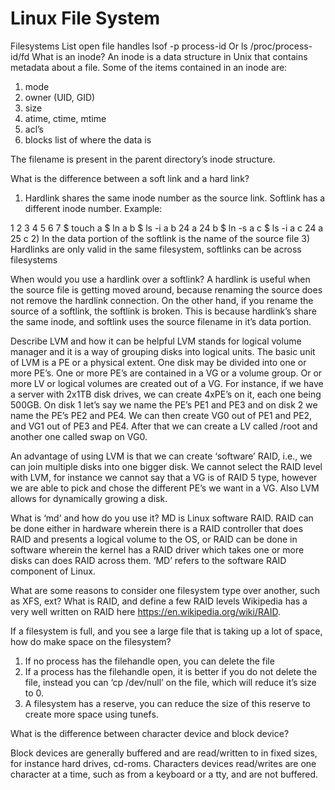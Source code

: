 # Linux File System

Filesystems
List open file handles
lsof -p process-id
Or ls /proc/process-id/fd
What is an inode?
An inode is a data structure in Unix that contains metadata about a file. Some of the items contained in an inode are:
1) mode
2) owner (UID, GID)
3) size
4) atime, ctime, mtime
5) acl’s
6) blocks list of where the data is

The filename is present in the parent directory’s inode structure.

What is the difference between a soft link and a hard link?
1) Hardlink shares the same inode number as the source link. Softlink has a different inode number. Example:

1
2
3
4
5
6
7
$ touch a
$ ln a b
$ ls -i a b
24 a  24 b
$ ln -s a c
$ ls -i a c
24 a  25 c
2) In the data portion of the softlink is the name of the source file
3) Hardlinks are only valid in the same filesystem, softlinks can be across filesystems

When would you use a hardlink over a softlink?
A hardlink is useful when the source file is getting moved around, because renaming the source does not remove the hardlink connection. On the other hand, if you rename the source of a softlink, the softlink is broken. This is because hardlink’s share the same inode, and softlink uses the source filename in it’s data portion.

Describe LVM and how it can be helpful
LVM stands for logical volume manager and it is a way of grouping disks into logical units. The basic unit of LVM is a PE or a physical extent. One disk may be divided into one or more PE’s. One or more PE’s are contained in a VG or a volume group. Or or more LV or logical volumes are created out of a VG. For instance, if we have a server with 2x1TB disk drives, we can create 4xPE’s on it, each one being 500GB. On disk 1 let’s say we name the PE’s PE1 and PE3 and on disk 2 we name the PE’s PE2 and PE4. We can then create VG0 out of PE1 and PE2, and VG1 out of PE3 and PE4. After that we can create a LV called /root and another one called swap on VG0.

An advantage of using LVM is that we can create ‘software’ RAID, i.e., we can join multiple disks into one bigger disk. We cannot select the RAID level with LVM, for instance we cannot say that a VG is of RAID 5 type, however we are able to pick and chose the different PE’s we want in a VG. Also LVM allows for dynamically growing a disk.

What is ‘md’ and how do you use it?
MD is Linux software RAID. RAID can be done either in hardware wherein there is a RAID controller that does RAID and presents a logical volume to the OS, or RAID can be done in software wherein the kernel has a RAID driver which takes one or more disks can does RAID across them. ‘MD’ refers to the software RAID component of Linux.

What are some reasons to consider one filesystem type over another, such as XFS, ext?
What is RAID, and define a few RAID levels
Wikipedia has a very well written on RAID here https://en.wikipedia.org/wiki/RAID.

If a filesystem is full, and you see a large file that is taking up a lot of space, how do make space on the filesystem?
1) If no process has the filehandle open, you can delete the file
2) If a process has the filehandle open, it is better if you do not delete the file, instead you can ‘cp /dev/null’ on the file, which will reduce it’s size to 0.
3) A filesystem has a reserve, you can reduce the size of this reserve to create more space using tunefs.

What is the difference between character device and block device?

Block devices are generally buffered and are read/written to in fixed sizes, for instance hard drives, cd-roms. Characters devices read/writes are one character at a time, such as from a keyboard or a tty, and are not buffered.